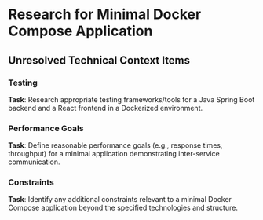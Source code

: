 # Research for Minimal Docker Compose Application

## Unresolved Technical Context Items

### Testing
**Task**: Research appropriate testing frameworks/tools for a Java Spring Boot backend and a React frontend in a Dockerized environment.

### Performance Goals
**Task**: Define reasonable performance goals (e.g., response times, throughput) for a minimal application demonstrating inter-service communication.

### Constraints
**Task**: Identify any additional constraints relevant to a minimal Docker Compose application beyond the specified technologies and structure.
